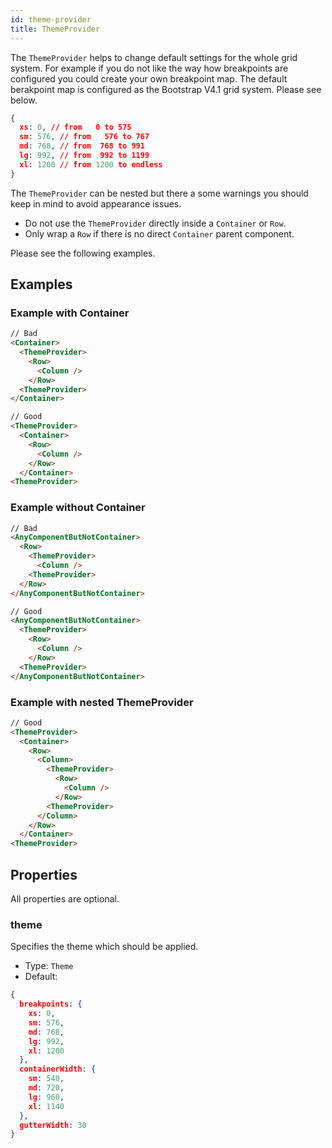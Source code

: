 ```yaml
---
id: theme-provider
title: ThemeProvider
---
```


The `ThemeProvider` helps to change default settings for the whole grid system. For example if you
do not like the way how breakpoints are configured you could create your own breakpoint map. The
default berakpoint map is configured as the Bootstrap V4.1 grid system. Please see below.

```json
{
  xs: 0, // from   0 to 575
  sm: 576, // from   576 to 767
  md: 768, // from  768 to 991
  lg: 992, // from  992 to 1199
  xl: 1200 // from 1200 to endless
}
```

The `ThemeProvider` can be nested but there a some warnings you should keep in mind to avoid
appearance issues.

* Do not use the `ThemeProvider` directly inside a `Container` or `Row`.
* Only wrap a `Row` if there is no direct `Container` parent component.

Please see the following examples.

## Examples

### Example with Container

```html
// Bad
<Container>
  <ThemeProvider>
    <Row>
      <Column />
    </Row>
  <ThemeProvider>
</Container>

// Good
<ThemeProvider>
  <Container>
    <Row>
      <Column />
    </Row>
  </Container>
<ThemeProvider>
```

### Example without Container

```html
// Bad
<AnyComponentButNotContainer>
  <Row>
    <ThemeProvider>
      <Column />
    <ThemeProvider>
  </Row>
</AnyComponentButNotContainer>

// Good
<AnyComponentButNotContainer>
  <ThemeProvider>
    <Row>
      <Column />
    </Row>
  <ThemeProvider>
</AnyComponentButNotContainer>
```

### Example with nested ThemeProvider

```html
// Good
<ThemeProvider>
  <Container>
    <Row>
      <Column>
        <ThemeProvider>
          <Row>
            <Column />
          </Row>
        <ThemeProvider>
      </Column>
    </Row>
  </Container>
<ThemeProvider>
```

## Properties

All properties are optional.

### theme

Specifies the theme which should be applied.

* Type: `Theme`
* Default:

```json
{
  breakpoints: {
    xs: 0,
    sm: 576,
    md: 768,
    lg: 992,
    xl: 1200
  },
  containerWidth: {
    sm: 540,
    md: 720,
    lg: 960,
    xl: 1140
  },
  gutterWidth: 30
}
```
